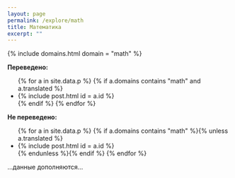 ```yaml
---
layout: page
permalink: /explore/math
title: Математика
excerpt: ""
---
```

{% include domains.html domain = "math" %}

**Переведено:**
<ul>
{% for a in site.data.p %}
{% if a.domains contains "math" and a.translated %}
  <li>{% include post.html id = a.id %}</li>
{% endif %}
{% endfor %}
</ul>

**Не переведено:**
<ul>
{% for a in site.data.p %}
{% if a.domains contains "math" %}{% unless a.translated %}
  <li>{% include post.html id = a.id %}</li>
{% endunless %}{% endif %}
{% endfor %}
</ul>

...данные дополняются...

